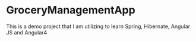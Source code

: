 # GroceryManagementApp

This is a demo project that I am utilizing to learn Spring, Hibernate, Angular JS and Angular4
